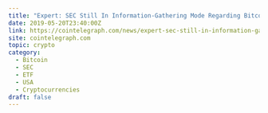 ```yaml
---
title: "Expert: SEC Still In Information-Gathering Mode Regarding Bitcoin ETF"
date: 2019-05-20T23:40:00Z
link: https://cointelegraph.com/news/expert-sec-still-in-information-gathering-mode-regarding-bitcoin-etf?utm_medium=RSS&utm_source=hune
site: cointelegraph.com
topic: crypto
category:
  - Bitcoin
  - SEC
  - ETF
  - USA
  - Cryptocurrencies
draft: false
---
```

